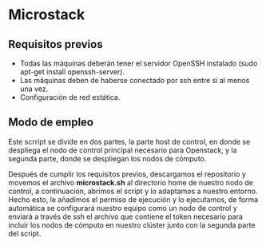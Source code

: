 # Microstack

## Requisitos previos

- Todas las máquinas deberán tener el servidor OpenSSH instalado (sudo apt-get install openssh-server).
- Las máquinas deben de haberse conectado por ssh entre si al menos una vez.
- Configuración de red estática.

## Modo de empleo

Este scrript se divide en dos partes, la parte host de control, en donde se despliega el nodo de control principal necesario para Openstack, y la segunda parte, donde se despliegan los nodos de cómputo.

Después de cumplir los requisitos previos, descargamos el repositorio y movemos el archivo **microstack.sh** al directorio home de nuestro nodo de control, a continuación, abrimos el script y lo adaptamos a nuestro entorno. Hecho esto, le añadimos el permiso de ejecución y lo ejecutamos, de forma automática se configurará nuestro equipo como un nodo de control y enviará a través de ssh el archivo que contiene el token necesario para incluir los nodos de cómputo en nuestro clúster junto con la segunda parte del script.
